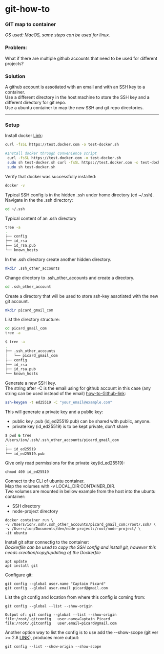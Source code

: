 # git-how-to

### GIT map to container
*OS used: MacOS, same steps can be used for linux.*

### Problem: 
What if there are multiple github accounts that need to be used for different projects?

### Solution
A github account is assotiated with an email and with an SSH key to a container. \
Use a different directory in the host machine to store the SSH key and a different directory for git repo. \
Use a ubuntu container to map the new SSH and git repo directories.


---

### Setup
Install docker [Link](https://docs.docker.com/engine/install/ubuntu/#install-using-the-convenience-script):
```bash
curl -fsSL https://test.docker.com -o test-docker.sh
```

```bash
#Install docker through convenience script
 curl -fsSL https://test.docker.com -o test-docker.sh
 sudo sh test-docker.sh curl -fsSL https://test.docker.com -o test-docker.sh
 sudo sh test-docker.sh
```

Verify that docker was successfully installed:
```bash
docker -v
```

Typical SSH config is in the hidden .ssh under home directory (cd ~/.ssh).\
Navigate in the the .ssh directory:
```bash
cd ~/.ssh
```

Typical content of an .ssh directory
```bash
tree -a
.
├── config
├── id_rsa
├── id_rsa.pub
└── known_hosts
```

In the .ssh directory create another hidden directory.
```bash
mkdir .ssh_other_accounts
```

Change directory to .ssh_other_accounts and create a directory.
```bash
cd .ssh_other_account
```

Create a directory that will be used to store ssh-key assotiated with the new git account.
```bash
mkdir picard_gmail_com
```

List the directory structure:
```bash
cd picard_gmail_com
tree -a
```

```bash
$ tree -a
.
├── .ssh_other_accounts
│   └── picard_gmail_com
├── config
├── id_rsa
├── id_rsa.pub
└── known_hosts
```

Generate a new SSH key.\
The string after -C is the email using for github account in this case (any string can be used instead of the email)
[how-to-Github-link](https://docs.github.com/en/github/authenticating-to-github/connecting-to-github-with-ssh/generating-a-new-ssh-key-and-adding-it-to-the-ssh-agent#generating-a-new-ssh-key):
```bash
ssh-keygen -t ed25519 -C "your_email@example.com"
```
This will generate a private key and a public key:

* public key \.pub  \(id_ed25519.pub\) can be shared with public, anyone.
* private key (id_ed25519) is to be kept private, don't share
```bash
$ pwd & tree
/Users/ion/.ssh/.ssh_other_accounts/picard_gmail_com
.
├── id_ed25519
└── id_ed25519.pub
```
Give only read permissions for the private key(id_ed25519):
```
chmod 400 id_ed25519
```

Connect to the CLI of ubuntu container.\
Map the volumes with -v LOCAL_DIR:CONTAINER_DIR. \
Two volumes are mounted in bellow example from the host into the ubuntu container:
* SSH directory
* node-project directory
```
docker container run \
-v /Users/ion/.ssh/.ssh_other_accounts/picard_gmail_com:/root/.ssh/ \
-v /Users/ion/Documents/dev/node-project:/root/node-project/ \
-it ubuntu
```

Install git after connectig to the container: \
_Dockerfile can be used to copy the SSH config and install git, however this needs creation/copy/updating of the Dockerfile_
```
apt update
apt install git
```

Configure git:
```
git config --global user.name "Captain Picard"
git config --global user.email picard@gmail.com
```

List the git config and location from where this config is coming from:
```
git config --global --list --show-origin
```
```
Output of: git config --global --list --show-origin
file:/root/.gitconfig   user.name=Captain Picard
file:/root/.gitconfig   user.email=picard@gmail.com
```

Another option way to list the config is to use add the --show-scope (git ver >= 2.8 [LINK](https://github.blog/2016-03-28-git-2-8-has-been-released/)), produces more output:
```
git config --list --show-origin --show-scope
```
